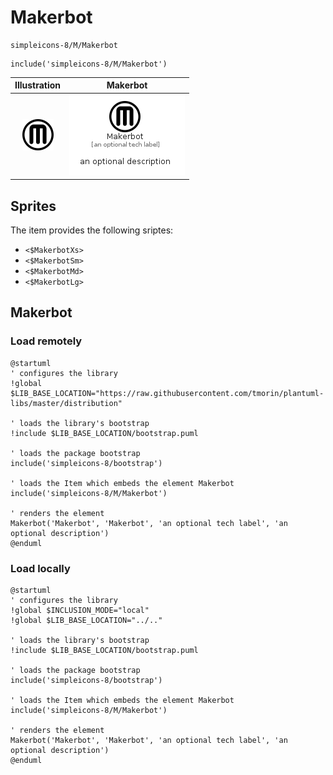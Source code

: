 # Makerbot


```text
simpleicons-8/M/Makerbot
```

```text
include('simpleicons-8/M/Makerbot')
```



| Illustration | Makerbot |
| :---: | :---: |
| ![illustration for Illustration](../../simpleicons-8/M/Makerbot.png) | ![illustration for Makerbot](../../simpleicons-8/M/Makerbot.Local.png) |



## Sprites
The item provides the following sriptes:

- `<$MakerbotXs>`
- `<$MakerbotSm>`
- `<$MakerbotMd>`
- `<$MakerbotLg>`





## Makerbot

### Load remotely
```plantuml
@startuml
' configures the library
!global $LIB_BASE_LOCATION="https://raw.githubusercontent.com/tmorin/plantuml-libs/master/distribution"

' loads the library's bootstrap
!include $LIB_BASE_LOCATION/bootstrap.puml

' loads the package bootstrap
include('simpleicons-8/bootstrap')

' loads the Item which embeds the element Makerbot
include('simpleicons-8/M/Makerbot')

' renders the element
Makerbot('Makerbot', 'Makerbot', 'an optional tech label', 'an optional description')
@enduml
```

### Load locally
```plantuml
@startuml
' configures the library
!global $INCLUSION_MODE="local"
!global $LIB_BASE_LOCATION="../.."

' loads the library's bootstrap
!include $LIB_BASE_LOCATION/bootstrap.puml

' loads the package bootstrap
include('simpleicons-8/bootstrap')

' loads the Item which embeds the element Makerbot
include('simpleicons-8/M/Makerbot')

' renders the element
Makerbot('Makerbot', 'Makerbot', 'an optional tech label', 'an optional description')
@enduml
```


